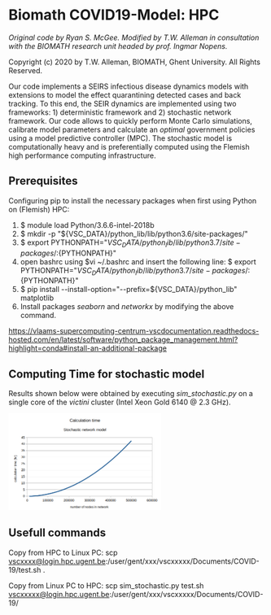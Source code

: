 # Biomath COVID19-Model: HPC

*Original code by Ryan S. McGee. Modified by T.W. Alleman in consultation with the BIOMATH research unit headed by prof. Ingmar Nopens.*

Copyright (c) 2020 by T.W. Alleman, BIOMATH, Ghent University. All Rights Reserved.

Our code implements a SEIRS infectious disease dynamics models with extensions to model the effect quarantining detected cases and back tracking. To this end, the SEIR dynamics are implemented using two frameworks: 1) deterministic framework and 2) stochastic network framework. Our code allows to quickly perform Monte Carlo simulations, calibrate model parameters and calculate an *optimal* government policies using a model predictive controller (MPC). The stochastic model is computationally heavy and is preferentially computed using the Flemish high performance computing infrastructure.

## Prerequisites

Configuring pip to install the necessary packages when first using Python on (Flemish) HPC:

1. $ module load Python/3.6.6-intel-2018b
2. $ mkdir -p "${VSC_DATA}/python_lib/lib/python3.6/site-packages/"
3. $ export PYTHONPATH="${VSC_DATA}/python_lib/lib/python3.7/site-packages/:${PYTHONPATH}"
4. open bashrc using $vi ~/.bashrc and insert the following line: 
$ export PYTHONPATH="${VSC_DATA}/python_lib/lib/python3.7/site-packages/:${PYTHONPATH}"
5. $ pip install --install-option="--prefix=${VSC_DATA}/python_lib" matplotlib
6. Install packages *seaborn* and *networkx* by modifying the above command.

https://vlaams-supercomputing-centrum-vscdocumentation.readthedocs-hosted.com/en/latest/software/python_package_management.html?highlight=conda#install-an-additional-package

## Computing Time for stochastic model

Results shown below were obtained by executing *sim_stochastic.py* on a single core of the *victini* cluster (Intel Xeon Gold 6140 @ 2.3 GHz).

<img src="../figs/calculation_time.png" alt="drawing" width="300"/>

## Usefull commands

Copy from HPC to Linux PC:
scp vscxxxx@login.hpc.ugent.be:/user/gent/xxx/vscxxxxx/Documents/COVID-19/test.sh .

Copy from Linux PC to HPC:
scp sim_stochastic.py test.sh vscxxxxx@login.hpc.ugent.be:/user/gent/xxx/vscxxxxx/Documents/COVID-19/